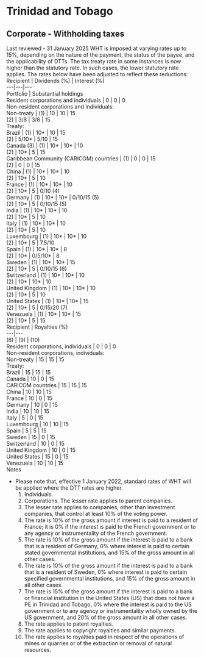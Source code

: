 # Trinidad and Tobago
## Corporate - Withholding taxes
Last reviewed - 31 January 2025
WHT is imposed at varying rates up to 15%, depending on the nature of the payment, the status of the payee, and the applicability of DTTs. The tax treaty rate in some instances is now higher than the statutory rate. In such cases, the lower statutory rate applies. The rates below have been adjusted to reflect these reductions:
Recipient | Dividends (%) | Interest (%)  
---|---|---  
Portfolio | Substantial holdings  
Resident corporations and individuals | 0 | 0 | 0  
Non-resident corporations and individuals:  
Non-treaty | (1) | 10 | 10 | 15  
(2) | 3/8 | 3/8 | 15  
Treaty:  
Brazil | (1) | 10* | 10 | 15  
(2) | 5/10* | 5/10 | 15  
Canada (3) | (1) | 10* | 10* | 10  
(2) | 10* | 5 | 15  
Caribbean Community (CARICOM) countries | (1) | 0 | 0 | 15  
(2) | 0 | 0 | 15  
China | (1) | 10* | 10* | 10  
(2) | 10* | 5 | 10  
France | (1) | 10* | 10* | 10  
(2) | 10* | 5 | 0/10 (4)  
Germany | (1) | 10* | 10* | 0/10/15 (5)  
(2) | 10* | 5 | 0/10/15 (5)  
India | (1) | 10* | 10* | 10  
(2) | 10* | 5 | 10  
Italy | (1) | 10* | 10* | 10  
(2) | 10* | 5 | 10  
Luxembourg | (1) | 10* | 10* | 10  
(2) | 10* | 5 | 7.5/10  
Spain | (1) | 10* | 10* | 8  
(2) | 10* | 0/5/10* | 8  
Sweden | (1) | 10* | 10* | 15  
(2) | 10* | 5 | 0/10/15 (6)  
Switzerland | (1) | 10* | 10* | 10  
(2) | 10* | 10* | 10  
United Kingdom | (1) | 10* | 10* | 10  
(2) | 10* | 5 | 10  
United States | (1) | 10* | 10* | 15  
(2) | 10* | 5 | 0/15/20 (7)  
Venezuela | (1) | 10* | 10* | 15  
(2) | 10* | 5 | 15  
Recipient | Royalties (%)  
---|---  
(8) | (9) | (10)  
Resident corporations, individuals | 0 | 0 | 0  
Non-resident corporations, individuals:  
Non-treaty | 15 | 15 | 15  
Treaty:  
Brazil | 15 | 15 | 15  
Canada | 10 | 0 | 15  
CARICOM countries | 15 | 15 | 15  
China | 10 | 10 | 15  
France | 10 | 0 | 15  
Germany | 10 | 0 | 15  
India | 10 | 10 | 15  
Italy | 5 | 0 | 15  
Luxembourg | 10 | 10 | 15  
Spain | 5 | 5 | 15  
Sweden | 15 | 0 | 15  
Switzerland | 10 | 0 | 15  
United Kingdom | 10 | 0 | 15  
United States | 15 | 0 | 15  
Venezuela | 10 | 10 | 15  
Notes
* Please note that, effective 1 January 2022, standard rates of WHT will be applied where the DTT rates are higher.
  1. Individuals.
  2. Corporations. The lesser rate applies to parent companies.
  3. The lesser rate applies to companies, other than investment companies, that control at least 10% of the voting power.
  4. The rate is 10% of the gross amount if interest is paid to a resident of France; it is 0% if the interest is paid to the French government or to any agency or instrumentality of the French government.
  5. The rate is 10% of the gross amount if the interest is paid to a bank that is a resident of Germany, 0% where interest is paid to certain stated governmental institutions, and 15% of the gross amount in all other cases.
  6. The rate is 10% of the gross amount if the interest is paid to a bank that is a resident of Sweden, 0% where interest is paid to certain specified governmental institutions, and 15% of the gross amount in all other cases.
  7. The rate is 15% of the gross amount if the interest is paid to a bank or financial institution in the United States (US) that does not have a PE in Trinidad and Tobago, 0% where the interest is paid to the US government or to any agency or instrumentality wholly owned by the US government, and 20% of the gross amount in all other cases.
  8. The rate applies to patent royalties.
  9. The rate applies to copyright royalties and similar payments.
  10. The rate applies to royalties paid in respect of the operations of mines or quarries or of the extraction or removal of natural resources.


